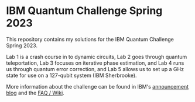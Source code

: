 # IBM Quantum Challenge Spring 2023

This repository contains my solutions for the IBM Quantum Challenge Spring 2023.

Lab 1 is a crash course in to dynamic circuits, Lab 2 goes through quantum teleportation, Lab 3 focuses on iterative phase estimation, and Lab 4 runs us through quantum error correction, and Lab 5 allows us to set up a GHz state for use on a 127-qubit system (IBM Sherbrooke).

More information about the challenge can be found in IBM's [announcement blog](https://research.ibm.com/blog/quantum-challenge-spring-2023) and the [FAQ / Wiki](https://github.com/qiskit-community/ibm-quantum-challenge-spring-2023/wiki).